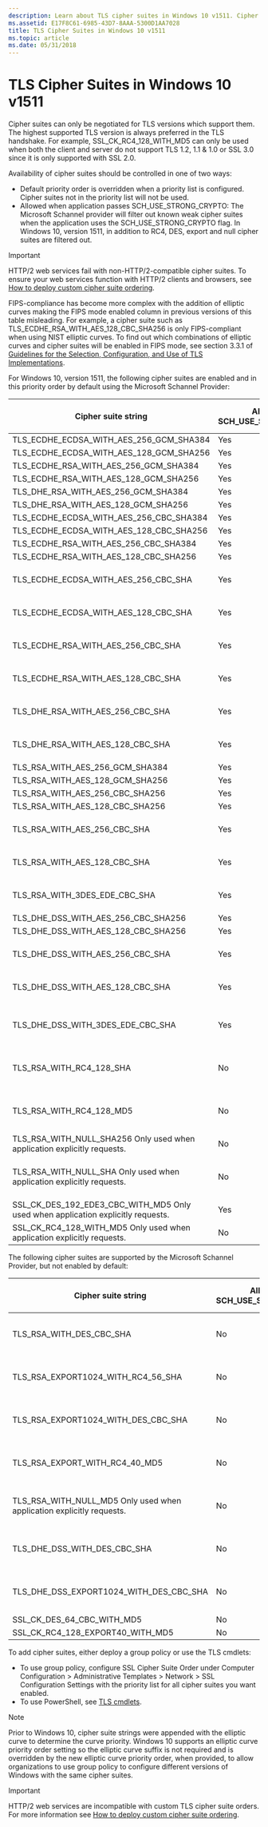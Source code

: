 ```yaml
---
description: Learn about TLS cipher suites in Windows 10 v1511. Cipher suites can only be negotiated for TLS versions which support them.
ms.assetid: E17F8C61-6985-43D7-8AAA-5300D1AA7028
title: TLS Cipher Suites in Windows 10 v1511
ms.topic: article
ms.date: 05/31/2018
---
```


# TLS Cipher Suites in Windows 10 v1511

Cipher suites can only be negotiated for TLS versions which support them. The highest supported TLS version is always preferred in the TLS handshake. For example, SSL\_CK\_RC4\_128\_WITH\_MD5 can only be used when both the client and server do not support TLS 1.2, 1.1 & 1.0 or SSL 3.0 since it is only supported with SSL 2.0.

Availability of cipher suites should be controlled in one of two ways:

- Default priority order is overridden when a priority list is configured. Cipher suites not in the priority list will not be used.
- Allowed when application passes SCH\_USE\_STRONG\_CRYPTO: The Microsoft Schannel provider will filter out known weak cipher suites when the application uses the SCH\_USE\_STRONG\_CRYPTO flag. In Windows 10, version 1511, in addition to RC4, DES, export and null cipher suites are filtered out.

> [!IMPORTANT]
> HTTP/2 web services fail with non-HTTP/2-compatible cipher suites. To ensure your web services function with HTTP/2 clients and browsers, see [How to deploy custom cipher suite ordering](/troubleshoot/windows-server/windows-security/deploy-custom-cipher-suite-ordering).

FIPS-compliance has become more complex with the addition of elliptic curves making the FIPS mode enabled column in previous versions of this table misleading. For example, a cipher suite such as TLS\_ECDHE\_RSA\_WITH\_AES\_128\_CBC\_SHA256 is only FIPS-compliant when using NIST elliptic curves. To find out which combinations of elliptic curves and cipher suites will be enabled in FIPS mode, see section 3.3.1 of [Guidelines for the Selection, Configuration, and Use of TLS Implementations](https://nvlpubs.nist.gov/nistpubs/SpecialPublications/NIST.SP.800-52r2.pdf).

For Windows 10, version 1511, the following cipher suites are enabled and in this priority order by default using the Microsoft Schannel Provider:

| Cipher suite string                                                                                            | Allowed by SCH\_USE\_STRONG\_CRYPTO | TLS/SSL Protocol versions                     |
|----------------------------------------------------------------------------------------------------------------|-------------------------------------|-----------------------------------------------|
| TLS\_ECDHE\_ECDSA\_WITH\_AES\_256\_GCM\_SHA384                                                           | Yes                           | TLS 1.2                                 |
| TLS\_ECDHE\_ECDSA\_WITH\_AES\_128\_GCM\_SHA256                                                           | Yes                           | TLS 1.2                                 |
| TLS\_ECDHE\_RSA\_WITH\_AES\_256\_GCM\_SHA384                                                             | Yes                           | TLS 1.2                                 |
| TLS\_ECDHE\_RSA\_WITH\_AES\_128\_GCM\_SHA256                                                             | Yes                           | TLS 1.2                                 |
| TLS\_DHE\_RSA\_WITH\_AES\_256\_GCM\_SHA384                                                               | Yes                           | TLS 1.2                                 |
| TLS\_DHE\_RSA\_WITH\_AES\_128\_GCM\_SHA256                                                               | Yes                           | TLS 1.2                                 |
| TLS\_ECDHE\_ECDSA\_WITH\_AES\_256\_CBC\_SHA384                                                           | Yes                           | TLS 1.2                                 |
| TLS\_ECDHE\_ECDSA\_WITH\_AES\_128\_CBC\_SHA256                                                           | Yes                           | TLS 1.2                                 |
| TLS\_ECDHE\_RSA\_WITH\_AES\_256\_CBC\_SHA384                                                             | Yes                           | TLS 1.2                                 |
| TLS\_ECDHE\_RSA\_WITH\_AES\_128\_CBC\_SHA256                                                             | Yes                           | TLS 1.2                                 |
| TLS\_ECDHE\_ECDSA\_WITH\_AES\_256\_CBC\_SHA                                                              | Yes                           | TLS 1.2, TLS 1.1, TLS 1.0               |
| TLS\_ECDHE\_ECDSA\_WITH\_AES\_128\_CBC\_SHA                                                              | Yes                           | TLS 1.2, TLS 1.1, TLS 1.0               |
| TLS\_ECDHE\_RSA\_WITH\_AES\_256\_CBC\_SHA                                                                | Yes                           | TLS 1.2, TLS 1.1, TLS 1.0               |
| TLS\_ECDHE\_RSA\_WITH\_AES\_128\_CBC\_SHA                                                                | Yes                           | TLS 1.2, TLS 1.1, TLS 1.0               |
| TLS\_DHE\_RSA\_WITH\_AES\_256\_CBC\_SHA                                                                  | Yes                           | TLS 1.2, TLS 1.1, TLS 1.0               |
| TLS\_DHE\_RSA\_WITH\_AES\_128\_CBC\_SHA                                                                  | Yes                           | TLS 1.2, TLS 1.1, TLS 1.0               |
| TLS\_RSA\_WITH\_AES\_256\_GCM\_SHA384                                                                    | Yes                           | TLS 1.2                                 |
| TLS\_RSA\_WITH\_AES\_128\_GCM\_SHA256                                                                    | Yes                           | TLS 1.2                                 |
| TLS\_RSA\_WITH\_AES\_256\_CBC\_SHA256                                                                    | Yes                           | TLS 1.2                                 |
| TLS\_RSA\_WITH\_AES\_128\_CBC\_SHA256                                                                    | Yes                           | TLS 1.2                                 |
| TLS\_RSA\_WITH\_AES\_256\_CBC\_SHA                                                                       | Yes                           | TLS 1.2, TLS 1.1, TLS 1.0               |
| TLS\_RSA\_WITH\_AES\_128\_CBC\_SHA                                                                       | Yes                           | TLS 1.2, TLS 1.1, TLS 1.0               |
| TLS\_RSA\_WITH\_3DES\_EDE\_CBC\_SHA                                                                      | Yes                           | TLS 1.2, TLS 1.1, TLS 1.0               |
| TLS\_DHE\_DSS\_WITH\_AES\_256\_CBC\_SHA256                                                               | Yes                           | TLS 1.2                                 |
| TLS\_DHE\_DSS\_WITH\_AES\_128\_CBC\_SHA256                                                               | Yes                           | TLS 1.2                                 |
| TLS\_DHE\_DSS\_WITH\_AES\_256\_CBC\_SHA                                                                  | Yes                           | TLS 1.2, TLS 1.1, TLS 1.0               |
| TLS\_DHE\_DSS\_WITH\_AES\_128\_CBC\_SHA                                                                  | Yes                           | TLS 1.2, TLS 1.1, TLS 1.0               |
| TLS\_DHE\_DSS\_WITH\_3DES\_EDE\_CBC\_SHA                                                                 | Yes                           | TLS 1.2, TLS 1.1, TLS 1.0, SSL 3.0      |
| TLS\_RSA\_WITH\_RC4\_128\_SHA                                                                            | No                            | TLS 1.2, TLS 1.1, TLS 1.0, SSL 3.0      |
| TLS\_RSA\_WITH\_RC4\_128\_MD5                                                                            | No                            | TLS 1.2, TLS 1.1, TLS 1.0, SSL 3.0      |
| TLS\_RSA\_WITH\_NULL\_SHA256       Only used when application explicitly requests.                 | No                            | TLS 1.2                                 |
| TLS\_RSA\_WITH\_NULL\_SHA       Only used when application explicitly requests.                    | No                            | TLS 1.2, TLS 1.1, TLS 1.0, SSL 3.0      |
| SSL\_CK\_DES\_192\_EDE3\_CBC\_WITH\_MD5       Only used when application explicitly requests.      | Yes                           | SSL 2.0                                 |
| SSL\_CK\_RC4\_128\_WITH\_MD5       Only used when application explicitly requests.                 | No                            | SSL 2.0                                 |

The following cipher suites are supported by the Microsoft Schannel Provider, but not enabled by default:

| Cipher suite string                                                                              | Allowed by SCH\_USE\_STRONG\_CRYPTO | TLS/SSL Protocol versions                     |
|--------------------------------------------------------------------------------------------------|-------------------------------------|-----------------------------------------------|
| TLS\_RSA\_WITH\_DES\_CBC\_SHA                                                              | No                            | TLS 1.2, TLS 1.1, TLS 1.0, SSL 3.0      |
| TLS\_RSA\_EXPORT1024\_WITH\_RC4\_56\_SHA                                                   | No                            | TLS 1.2, TLS 1.1, TLS 1.0, SSL 3.0      |
| TLS\_RSA\_EXPORT1024\_WITH\_DES\_CBC\_SHA                                                  | No                            | TLS 1.2, TLS 1.1, TLS 1.0, SSL 3.0      |
| TLS\_RSA\_EXPORT\_WITH\_RC4\_40\_MD5                                                       | No                            | TLS 1.2, TLS 1.1, TLS 1.0, SSL 3.0      |
| TLS\_RSA\_WITH\_NULL\_MD5       Only used when application explicitly requests.      | No                            | TLS 1.2, TLS 1.1, TLS 1.0, SSL 3.0      |
| TLS\_DHE\_DSS\_WITH\_DES\_CBC\_SHA                                                         | No                            | TLS 1.2, TLS 1.1, TLS 1.0, SSL 3.0      |
| TLS\_DHE\_DSS\_EXPORT1024\_WITH\_DES\_CBC\_SHA                                             | No                            | TLS 1.2, TLS 1.1, TLS 1.0, SSL 3.0      |
| SSL\_CK\_DES\_64\_CBC\_WITH\_MD5                                                           | No                            | SSL 2.0                                 |
| SSL\_CK\_RC4\_128\_EXPORT40\_WITH\_MD5                                                     | No                            | SSL 2.0                                 |

To add cipher suites, either deploy a group policy or use the TLS cmdlets:

- To use group policy, configure SSL Cipher Suite Order under Computer Configuration > Administrative Templates > Network > SSL Configuration Settings with the priority list for all cipher suites you want enabled.
- To use PowerShell, see [TLS cmdlets](/powershell/module/tls/).

> [!NOTE]
> Prior to Windows 10, cipher suite strings were appended with the elliptic curve to determine the curve priority. Windows 10 supports an elliptic curve priority order setting so the elliptic curve suffix is not required and is overridden by the new elliptic curve priority order, when provided, to allow organizations to use group policy to configure different versions of Windows with the same cipher suites.

> [!IMPORTANT]
> HTTP/2 web services are incompatible with custom TLS cipher suite orders. For more information see [How to deploy custom cipher suite ordering](/troubleshoot/windows-server/windows-security/deploy-custom-cipher-suite-ordering).
